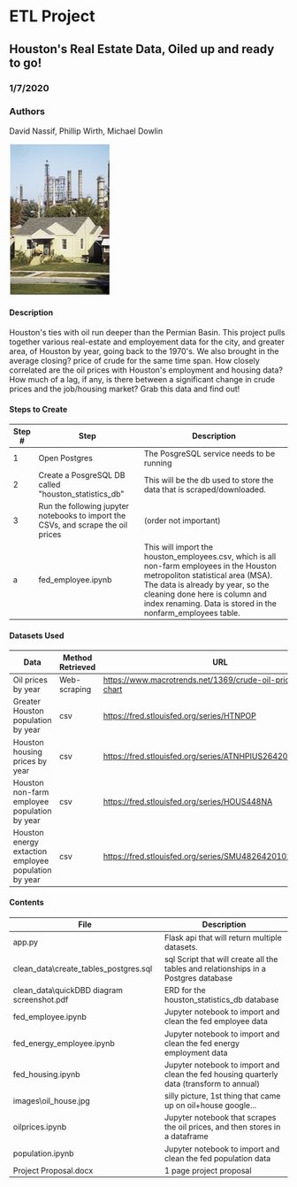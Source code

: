 # ETL Project
## Houston's Real Estate Data, Oiled up and ready to go!
### 1/7/2020
### Authors
David Nassif, Phillip Wirth, Michael Dowlin

!['Image not available'](/images/oil_house.jpg)

#### Description
Houston's ties with oil run deeper than the Permian Basin.  This project pulls together various real-estate and employement data for the city, and greater area, of Houston by year, going back to the 1970's.  We also brought in the average closing? price of crude for the same time span.  How closely correlated are the oil prices with Houston's employment and housing data?  How much of a lag, if any, is there between a significant change in crude prices and the job/housing market?  Grab this data and find out!

#### Steps to Create
| Step #| Step                               | Description                                                                        |
|-------|------------------------------------|------------------------------------------------------------------------------------|
|1      |Open Postgres                       |The PosgreSQL service needs to be running                                           |
|2      |Create a PosgreSQL DB called "houston_statistics_db"|This will be the db used to store the data that is scraped/downloaded.|
|3      |Run the following jupyter notebooks to import the CSVs, and scrape the oil prices|(order not important)            |
| a     |fed_employee.ipynb                  |This will import the houston_employees.csv, which is all non-farm employees in the Houston metropoliton statistical area (MSA).  The data is already by year, so the cleaning done here is column and index renaming.  Data is stored in the nonfarm_employees table.|

#### Datasets Used
| Data                         | Method Retrieved           | URL                                                                 |
|------------------------------|----------------------------|---------------------------------------------------------------------|
|Oil prices by year	           |Web-scraping	              | https://www.macrotrends.net/1369/crude-oil-price-history-chart         |
|Greater Houston population by year|	csv	| https://fred.stlouisfed.org/series/HTNPOP         |
|Houston housing prices by year|	csv	|https://fred.stlouisfed.org/series/ATNHPIUS26420Q |
|Houston non-farm employee population by year	|csv	|https://fred.stlouisfed.org/series/HOUS448NA |
|Houston energy extaction employee population by year|	csv	|https://fred.stlouisfed.org/series/SMU48264201021100001SA |

#### Contents
| File                         | Description                                                                                     |
|------------------------------|-------------------------------------------------------------------------------------------------|
|app.py                         |Flask api that will return multiple datasets.|
|clean_data\create_tables_postgres.sql | sql Script that will create all the tables and relationships in a Postgres database    |
|clean_data\quickDBD diagram screenshot.pdf | ERD for the houston_statistics_db database                  |
|fed_employee.ipynb               | Jupyter notebook to import and clean the fed employee data |
|fed_energy_employee.ipynb            | Jupyter notebook to import and clean the fed energy employment data |
|fed_housing.ipynb               | Jupyter notebook to import and clean the fed housing quarterly data (transform to annual)|
|images\oil_house.jpg             | silly picture, 1st thing that came up on oil+house google...|
|oilprices.ipynb                 | Jupyter notebook that scrapes the oil prices, and then stores in a dataframe |
|population.ipynb             | Jupyter notebook to import and clean the fed population data|
|Project Proposal.docx        | 1 page project proposal                                     |

  

